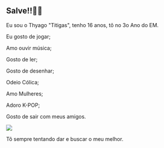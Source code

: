 ## Salve!!🤡🦦

 Eu sou o Thyago "Titigas", tenho 16 anos, tô no 3o Ano do EM.
 
 Eu gosto de jogar;

 Amo ouvir música;

 Gosto de ler;

 Gosto de desenhar;

 Odeio Cólica;

 Amo Mulheres;

 Adoro K-POP;

 Gosto de sair com meus amigos.

 ![](https://media.tenor.com/r5njqeos9y4AAAAC/monkey-singe.gif)

  Tô sempre tentando dar e buscar o meu melhor.
 

 
 
 
